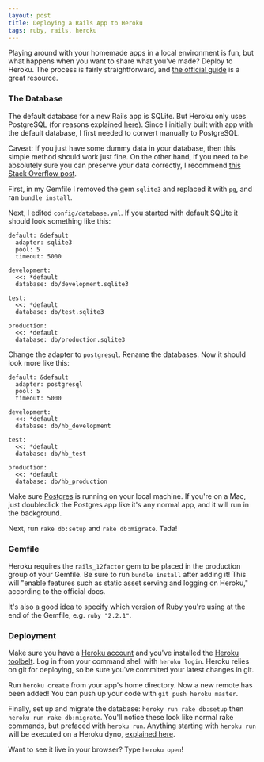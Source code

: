 ```yaml
---
layout: post
title: Deploying a Rails App to Heroku
tags: ruby, rails, heroku
---
```


Playing around with your homemade apps in a local environment is fun, but what happens when you want to share what you've made? Deploy to Heroku. The process is fairly straightforward, and [the official guide](https://devcenter.heroku.com/articles/getting-started-with-rails4) is a great resource.

### The Database

The default database for a new Rails app is SQLite. But Heroku only uses PostgreSQL (for reasons explained [here](https://devcenter.heroku.com/articles/sqlite3)). Since I initially built with app with the default database, I first needed to convert manually to PostgreSQL.

Caveat: If you just have some dummy data in your database, then this simple method should work just fine. On the other hand, if you need to be absolutely sure you can preserve your data correctly, I recommend [this Stack Overflow post](http://stackoverflow.com/questions/6710654/change-from-sqlite-to-postgresql-in-a-fresh-rails-project).

First, in my Gemfile I removed the gem `sqlite3` and replaced it with `pg`, and ran `bundle install`.

Next, I edited `config/database.yml`. If you started with default SQLite it should look something like this:

```
default: &default
  adapter: sqlite3
  pool: 5
  timeout: 5000

development:
  <<: *default
  database: db/development.sqlite3

test:
  <<: *default
  database: db/test.sqlite3

production:
  <<: *default
  database: db/production.sqlite3
```

Change the adapter to `postgresql`. Rename the databases. Now it should look more like this:


```
default: &default
  adapter: postgresql
  pool: 5
  timeout: 5000

development:
  <<: *default
  database: db/hb_development

test:
  <<: *default
  database: db/hb_test

production:
  <<: *default
  database: db/hb_production
```

Make sure [Postgres](http://postgresapp.com/) is running on your local machine. If you're on a Mac, just doubleclick the Postgres app like it's any normal app, and it will run in the background.

Next, run `rake db:setup` and `rake db:migrate`. Tada!

### Gemfile

Heroku requires the `rails_12factor` gem to be placed in the production group of your Gemfile. Be sure to run `bundle install` after adding it! This will "enable features such as static asset serving and logging on Heroku," according to the official docs.

It's also a good idea to specify which version of Ruby you're using at the end of the Gemfile, e.g. `ruby "2.2.1"`.

### Deployment

Make sure you have a [Heroku account](https://signup.heroku.com/devcenter) and you've installed the [Heroku toolbelt](https://toolbelt.heroku.com/). Log in from your command shell with `heroku login`. Heroku relies on git for deploying, so be sure you've commited your latest changes in git.

Run `heroku create` from your app's home directory. Now a new remote has been added! You can push up your code with `git push heroku master`.

Finally, set up and migrate the database: `heroky run rake db:setup` then `heroku run rake db:migrate`. You'll notice these look like normal rake commands, but prefaced with `heroku run`. Anything starting with `heroku run` will be executed on a Heroku dyno, [explained here](https://devcenter.heroku.com/articles/dynos).

Want to see it live in your browser? Type `heroku open`!

